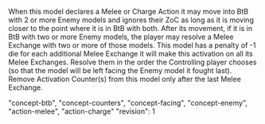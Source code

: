 When this model declares a Melee or Charge Action it may move into BtB with 2 or more Enemy models and ignores their ZoC as long as it is moving closer to the point where it is in BtB with both.
After its movement, if it is in BtB with two or more Enemy models, the player may resolve a Melee Exchange with two or more of those models.
This model has a penalty of -1 die for each additional Melee Exchange it will make this activation on all its Melee Exchanges.
Resolve them in the order the Controlling player chooses (so that the model will be left facing the Enemy model it fought last).
Remove Activation Counter(s) from this model only after the last Melee Exchange.

"concept-btb", "concept-counters", "concept-facing", "concept-enemy", "action-melee", "action-charge"
"revision": 1